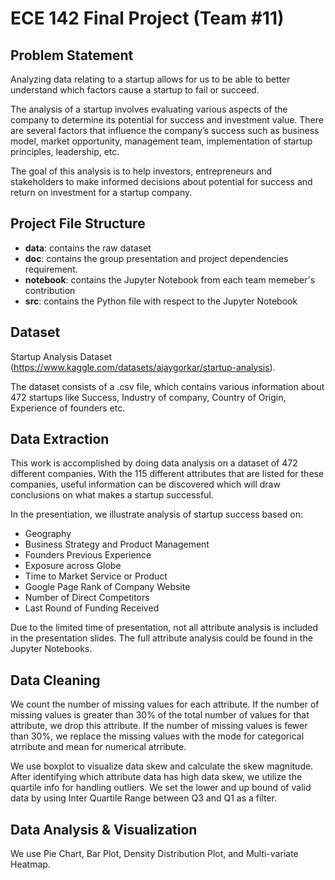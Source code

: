 # ECE 142 Final Project (Team #11)

## Problem Statement

Analyzing data relating to a startup allows for us to be able to better understand which factors
cause a startup to fail or succeed.         

The analysis of a startup involves evaluating various aspects of the company to determine its
potential for success and investment value. There are several factors that influence the
company’s success such as business model, market opportunity, management team,
implementation of startup principles, leadership, etc.      

The goal of this analysis is to help investors, entrepreneurs and stakeholders to make informed decisions about potential for success
and return on investment for a startup company.

## Project File Structure

* **data**: contains the raw dataset      
* **doc**: contains the group presentation and project dependencies requirement.      
* **notebook**: contains the Jupyter Notebook from each team memeber's contribution
* **src**: contains the Python file with respect to the Jupyter Notebook

## Dataset

Startup Analysis Dataset (https://www.kaggle.com/datasets/ajaygorkar/startup-analysis).     

The dataset consists of a .csv file, which contains various information about 472 startups like
Success, Industry of company, Country of Origin, Experience of founders etc.

## Data Extraction

This work is accomplished by doing data analysis on a dataset of 472 different companies.
With the 115 different attributes that are listed for these companies, useful information can be
discovered which will draw conclusions on what makes a startup successful.  

In the presentiation, we illustrate analysis of startup success based on:
* Geography
* Business Strategy and Product Management
* Founders Previous Experience
* Exposure across Globe
* Time to Market Service or Product
* Google Page Rank of Company Website
* Number of Direct Competitors 
* Last Round of Funding Received

Due to the limited time of presentation, not all attribute analysis is included in the presentation slides. The full attribute analysis could be found in the Jupyter Notebooks.

## Data Cleaning

We count the number of missing values for each attribute. If the number of missing values is greater than 30% of the total number of values for that attribute, we drop this attribute. If the number of missing values is fewer than 30%, we replace the missing values with the mode for categorical atrribute and mean for numerical atrribute.

We use boxplot to visualize data skew and calculate the skew magnitude. After identifying which attribute data has high data skew, we utilize the quartile info for handling outliers. We set the lower and up bound of valid data by using Inter Quartile Range between Q3 and Q1 as a filter.

## Data Analysis & Visualization

We use Pie Chart, Bar Plot, Density Distribution Plot, and Multi-variate Heatmap. 










